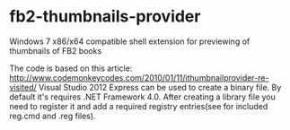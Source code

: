 fb2-thumbnails-provider
=======================

Windows 7 x86/x64 compatible shell extension for previewing of thumbnails of FB2 books

The code is based on this article: http://www.codemonkeycodes.com/2010/01/11/ithumbnailprovider-re-visited/
Visual Studio 2012 Express can be used to create a binary file. By default it's requires .NET Framework 4.0.
After creating a library file you need to register it and add a required registry entries(see for included reg.cmd and .reg files).
